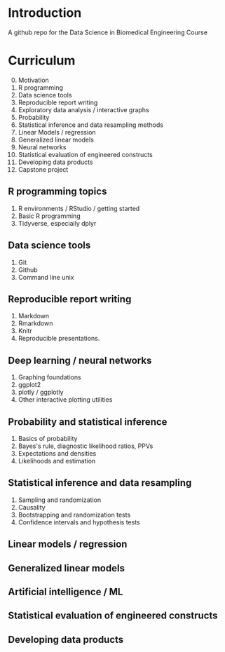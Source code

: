 # Introduction

A github repo for the Data Science in Biomedical Engineering Course

# Curriculum

0. Motivation
1. R programming
2. Data science tools
3. Reproducible report writing
4. Exploratory data analysis / interactive graphs
5. Probability 
6. Statistical inference and data resampling methods
7. Linear Models / regression
8. Generalized linear models
9. Neural networks
10. Statistical evaluation of engineered constructs
11. Developing data products
12. Capstone project

## R programming topics

1. R environments / RStudio / getting started
2. Basic R programming
3. Tidyverse, especially dplyr

## Data science tools

1. Git
2. Github
3. Command line unix

## Reproducible report writing

1. Markdown
2. Rmarkdown
3. Knitr
4. Reproducible presentations.

## Deep learning / neural networks

1. Graphing foundations
2. ggplot2
3. plotly / ggplotly
4. Other interactive plotting utilities

## Probability and statistical inference

1. Basics of probability
2. Bayes's rule, diagnostic likelihood ratios, PPVs
3. Expectations and densities
4. Likelihoods and estimation

## Statistical inference and data resampling

1. Sampling and randomization
2. Causality
3. Bootstrapping and randomization tests
4. Confidence intervals and hypothesis tests

## Linear models / regression

## Generalized linear models 

## Artificial intelligence / ML

## Statistical evaluation of engineered constructs

## Developing data products

